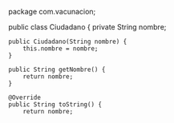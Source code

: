 package com.vacunacion;

public class Ciudadano {
    private String nombre;

    public Ciudadano(String nombre) {
        this.nombre = nombre;
    }

    public String getNombre() {
        return nombre;
    }

    @Override
    public String toString() {
        return nombre;
